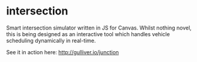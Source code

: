 # intersection
Smart intersection simulator written in JS for Canvas. Whilst nothing novel, this is being designed as an interactive tool which handles vehicle scheduling dynamically in real-time.

See it in action here: http://gulliver.io/junction
